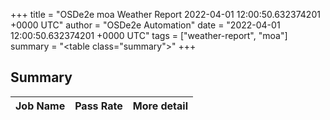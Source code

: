 +++
title = "OSDe2e moa Weather Report 2022-04-01 12:00:50.632374201 +0000 UTC"
author = "OSDe2e Automation"
date = "2022-04-01 12:00:50.632374201 +0000 UTC"
tags = ["weather-report", "moa"]
summary = "<table class=\"summary\"></table>"
+++
## Summary

| Job Name | Pass Rate | More detail |
|----------|-----------|-------------|




